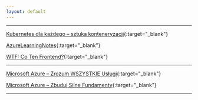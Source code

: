 ```yaml
---
layout: default
---
```



---

[Kubernetes dla każdego – sztuka konteneryzacji](https://bpelikan.github.io/KubernetesNotes/){:target="_blank"}

[AzureLearningNotes](https://bpelikan.github.io/AzureLearningNotes/){:target="_blank"}

[WTF: Co Ten Frontend?](https://bpelikan.github.io/WTFNotes/){:target="_blank"}



---

[Microsoft Azure – Zrozum WSZYSTKIE Usługi](https://szkolachmury.pl/product/microsoft-azure-zrozum-wszystkie-uslugi/){:target="_blank"}

[Microsoft Azure – Zbuduj Silne Fundamenty](https://szkolachmury.pl/product/microsoft-azure-zbuduj-silne-fundamenty/){:target="_blank"}

---

